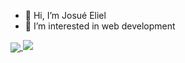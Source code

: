 - 👋 Hi, I’m Josué Eliel
- 👀 I’m interested in web development


<a href="https://github.com/luneciux">
  <img align="center" src="https://github-readme-stats.vercel.app/api?username=luneciux&theme=dark&show_icons=true" />
  <!--![Anurag's GitHub stats](https://github-readme-stats.vercel.app/api?username=luneciux&theme=dark&show_icons=true)-->
</a>
<a href="https://github.com/luneciux">
  <img src="https://github-readme-stats.vercel.app/api/top-langs/?username=luneciux&layout=compact&theme=dark" />
</a>

<!---
Luneciux/Luneciux is a ✨ special ✨ repository because its `README.md` (this file) appears on your GitHub profile.
You can click the Preview link to take a look at your changes.
--->
